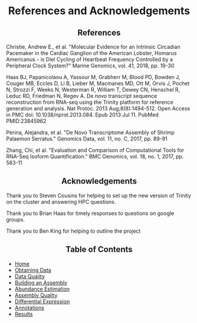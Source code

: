 <h1 align="center">References and Acknowledgements</h1>

<h2 align="center">References</h2>

<p>Christie, Andrew E., et al. "Molecular Evidence for an Intrinsic Circadian Pacemaker in the Cardiac Ganglion of the American Lobster, Homarus Americanus - is Diel Cycling of Heartbeat Frequency Controlled by a Peripheral Clock System?" Marine Genomics, vol. 41, 2018, pp. 19-30</p>

<p>Haas BJ, Papanicolaou A, Yassour M, Grabherr M, Blood PD, Bowden J, Couger MB, Eccles D, Li B, Lieber M, Macmanes MD, Ott M, Orvis J, Pochet N, Strozzi F, Weeks N, Westerman R, William T, Dewey CN, Henschel R, Leduc RD, Friedman N, Regev A. De novo transcript sequence reconstruction from RNA-seq using the Trinity platform for reference generation and analysis. Nat Protoc. 2013 Aug;8(8):1494-512. Open Access in PMC doi: 10.1038/nprot.2013.084. Epub 2013 Jul 11. PubMed PMID:23845962</p>

<p>Perina, Alejandra, et al. "De Novo Transcriptome Assembly of Shrimp Palaemon Serratus." Genomics Data, vol. 11, no. C, 2017, pp. 89-91</p>

<p>Zhang, Chi, et al. "Evaluation and Comparison of Computational Tools for RNA-Seq Isoform Quantification." BMC Genomics, vol. 18, no. 1, 2017, pp. 583-11</p>

<h2 align="center">Acknowledgements</h2>

<p>Thank you to Steven Cousins for helping to set up the new version of Trinity on the cluster and answering HPC questions.</p>

<p>Thank you to Brian Haas for timely responses to questions on google groups.</p>

<p>Thank you to Ben King for helping to outline the project</p>

<h2 align="center">Table of Contents</h2>

* [Home](README.md)
* [Obtaining Data](data.md)
* [Data Quality](dataqc.md)
* [Building an Assembly](assembly.md)
* [Abundance Estimation](abundance.md)
* [Assembly Quality](assemblyqc.md)
* [Differential Expression](DE.md)
* [Annotations](annotations.md)
* [Results](results.md)
